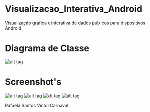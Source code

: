 # Visualizacao_Interativa_Android
Visualização gráfica e interativa de dados públicos para dispositivos Android.

# Diagrama de Classe
![alt tag](https://github.com/VCarnaval/Visualizacao_Interativa_Android/blob/master/images_readme/DiagramaDeClasse.PNG)

# Screenshot's
![alt tag](https://github.com/VCarnaval/Visualizacao_Interativa_Android/blob/master/images_readme/Screenshot_20170410-082439.png)
![alt tag](https://github.com/VCarnaval/Visualizacao_Interativa_Android/blob/master/images_readme/Screenshot_20170410-082405.png)
![alt tag](https://github.com/VCarnaval/Visualizacao_Interativa_Android/blob/master/images_readme/Screenshot_20170410-082418.png)
![alt tag](https://github.com/VCarnaval/Visualizacao_Interativa_Android/blob/master/images_readme/Screenshot_20170410-082428.png)

Rafaela Santos
Victor Carnaval
